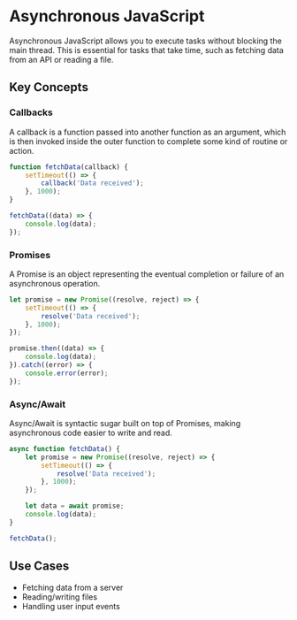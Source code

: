 # Asynchronous JavaScript

Asynchronous JavaScript allows you to execute tasks without blocking the main thread. This is essential for tasks that take time, such as fetching data from an API or reading a file.

## Key Concepts

### Callbacks
A callback is a function passed into another function as an argument, which is then invoked inside the outer function to complete some kind of routine or action.

```javascript
function fetchData(callback) {
    setTimeout(() => {
        callback('Data received');
    }, 1000);
}

fetchData((data) => {
    console.log(data);
});
```

### Promises
A Promise is an object representing the eventual completion or failure of an asynchronous operation.

```javascript
let promise = new Promise((resolve, reject) => {
    setTimeout(() => {
        resolve('Data received');
    }, 1000);
});

promise.then((data) => {
    console.log(data);
}).catch((error) => {
    console.error(error);
});
```

### Async/Await
Async/Await is syntactic sugar built on top of Promises, making asynchronous code easier to write and read.

```javascript
async function fetchData() {
    let promise = new Promise((resolve, reject) => {
        setTimeout(() => {
            resolve('Data received');
        }, 1000);
    });

    let data = await promise;
    console.log(data);
}

fetchData();
```

## Use Cases
- Fetching data from a server
- Reading/writing files
- Handling user input events
